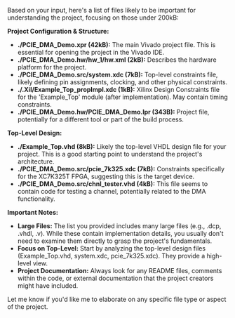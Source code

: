 Based on your input, here's a list of files likely to be important for understanding the project, focusing on those under 200kB:

**Project Configuration & Structure:**

* **./PCIE_DMA_Demo.xpr (42kB):**  The main Vivado project file.  This is essential for opening the project in the Vivado IDE.
* **./PCIE_DMA_Demo.hw/hw_1/hw.xml (2kB):** Describes the hardware platform for the project.
* **./PCIE_DMA_Demo.src/system.xdc (7kB):**  Top-level constraints file, likely defining pin assignments, clocking, and other physical constraints. 
* **./.Xil/Example_Top_propImpl.xdc (1kB):**  Xilinx Design Constraints file for the 'Example_Top' module (after implementation).  May contain timing constraints.
* **./PCIE_DMA_Demo.hw/PCIE_DMA_Demo.lpr (343B):**  Project file, potentially for a different tool or part of the build process.

**Top-Level Design:**

* **./Example_Top.vhd (8kB):**  Likely the top-level VHDL design file for your project. This is a good starting point to understand the project's architecture.
* **./PCIE_DMA_Demo.src/pcie_7k325.xdc (7kB):** Constraints specifically for the  XC7K325T FPGA, suggesting this is the target device.
* **./PCIE_DMA_Demo.src/chnl_tester.vhd (4kB):** This file seems to contain code for testing a channel, potentially related to the DMA functionality.

**Important Notes:**

* **Large Files:** The list you provided includes many large files (e.g., .dcp, .vhdl, .v). While these contain implementation details, you usually don't need to examine them directly to grasp the project's fundamentals.
* **Focus on Top-Level:** Start by analyzing the top-level design files (Example_Top.vhd, system.xdc, pcie_7k325.xdc).  They provide a high-level view. 
* **Project Documentation:**  Always look for any README files, comments within the code, or external documentation that the project creators might have included.

Let me know if you'd like me to elaborate on any specific file type or aspect of the project. 
